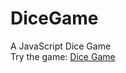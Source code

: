 # DiceGame
A JavaScript Dice Game
<br>
<span>Try the game: </span><a href="https://abderrahmanebr.github.io/DiceGame/">Dice Game</a>

